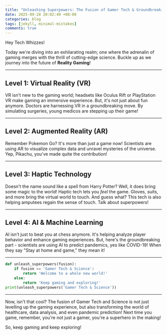 ```yaml
---
title: "Unleashing Superpowers: The Fusion of Gamer Tech & Groundbreaking Science!"
date: 2025-09-28 20:02:49 +08:00
categories: blog
tags: [jekyll, minimal-mistakes]
comments: true
---
```


Hey Tech Whizzes!

Today we're diving into an exhilarating realm; one where the adrenalin of gaming merges with the thrill of cutting-edge science. Buckle up as we journey into the future of **Reality Gaming**!

---

## Level 1: Virtual Reality (VR)

VR isn't new to the gaming world; headsets like Oculus Rift or PlayStation VR make gaming an immersive experience. But, it's not just about fun anymore. Doctors are harnessing VR in a groundbreaking move. By simulating surgeries, young medicos are stepping up their game!

---

## Level 2: Augmented Reality (AR)

Remember Pokemon Go? It's more than just a game now! Scientists are using AR to visualize complex data and unravel mysteries of the universe. Yep, Pikachu, you've made quite the contribution!

---

## Level 3: Haptic Technology

Doesn't the name sound like a spell from Harry Potter? Well, it does bring some magic to the world! Haptic tech lets you _feel_ the game. Gloves, suits, and more bring the virtual world to touch. And guess what? This tech is also helping amputees regain the sense of touch. Talk about superpowers!

---

## Level 4: AI & Machine Learning

AI isn't just to beat you at chess anymore. It's helping analyze player behavior and enhance gaming experiences. But, here's the groundbreaking part - scientists are using AI to predict pandemics, yes like COVID-19! When they say "Stay at home and game," they mean it!

---

```python
def unleash_superpowers(fusion):
    if fusion == 'Gamer Tech & Science':
        return 'Welcome to a whole new world!'
    else:
        return 'Keep gaming and exploring!'
print(unleash_superpowers('Gamer Tech & Science'))
```

---

Now, isn't that cool? The fusion of Gamer Tech and Science is not just levelling up the gaming experience, but also transforming the world of healthcare, data analysis, and even pandemic prediction! Next time you game, remember, you're not just a gamer, you're a superhero in the making!

So, keep gaming and keep exploring!
